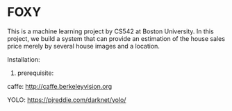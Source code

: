 # FOXY

This is a machine learning project by CS542 at Boston University. In this project, we build a system that can provide an estimation of the house sales price merely by several house images and a location. 

Installation: 

1. prerequisite: 

caffe: http://caffe.berkeleyvision.org

YOLO: https://pjreddie.com/darknet/yolo/


